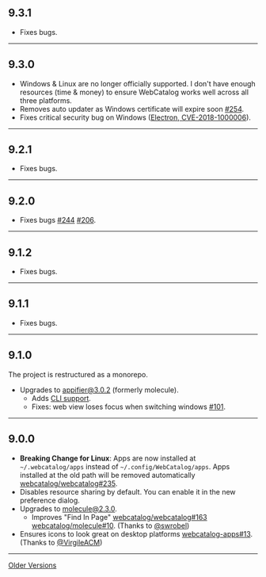 ## 9.3.1
- Fixes bugs.

---

## 9.3.0
- Windows & Linux are no longer officially supported. I don't have enough resources (time & money) to ensure WebCatalog works well across all three platforms.
- Removes auto updater as Windows certificate will expire soon [#254](https://github.com/quanglam2807/appifier/issues/254).
- Fixes critical security bug on Windows ([Electron, CVE-2018-1000006](https://electronjs.org/blog/protocol-handler-fix)).

---

## 9.2.1
- Fixes bugs.

---

## 9.2.0
- Fixes bugs [#244](https://github.com/quanglam2807/appifier/issues/244) [#206](https://github.com/quanglam2807/appifier/issues/206).

---

## 9.1.2
- Fixes bugs.

---

## 9.1.1
- Fixes bugs.

---

## 9.1.0
The project is restructured as a monorepo.

- Upgrades to [appifier@3.0.2](https://www.npmjs.com/package/appifier) (formerly molecule).
  - Adds [CLI support](https://github.com/quanglam2807/appifier#command-line).
  - Fixes: web view loses focus when switching windows [#101](https://github.com/quanglam2807/appifier/issues/101).

---

## 9.0.0
- **Breaking Change for Linux**: Apps are now installed at `~/.webcatalog/apps` instead of `~/.config/WebCatalog/apps`. Apps installed at the old path will be removed automatically [webcatalog/webcatalog#235](https://github.com/quanglam2807/appifier/issues/235).
- Disables resource sharing by default. You can enable it in the new preference dialog.
- Upgrades to [molecule@2.3.0](https://github.com/webcatalog/molecule/releases/tag/v2.3.0).
  - Improves "Find In Page" [webcatalog/webcatalog#163](https://github.com/quanglam2807/appifier/issues/163) [webcatalog/molecule#10](https://github.com/webcatalog/molecule/pull/10). (Thanks to [@swrobel](https://github.com/swrobel))
- Ensures icons to look great on desktop platforms [webcatalog-apps#13](https://github.com/quanglam2807/appifier-apps/pull/13).  (Thanks to [@VirgileACM](https://github.com/VirgileACM))

---

[Older Versions](https://raw.githubusercontent.com/webcatalog/webcatalog/master/RELEASE_NOTES0.md)
